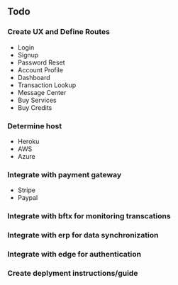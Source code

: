 ## Todo
### Create UX and Define Routes
* Login
* Signup
* Password Reset
* Account Profile
* Dashboard
* Transaction Lookup
* Message Center
* Buy Services
* Buy Credits
### Determine host
* Heroku
* AWS
* Azure
### Integrate with payment gateway
* Stripe
* Paypal
### Integrate with bftx for monitoring transcations
### Integrate with erp for data synchronization
### Integrate with edge for authentication
### Create deplyment instructions/guide